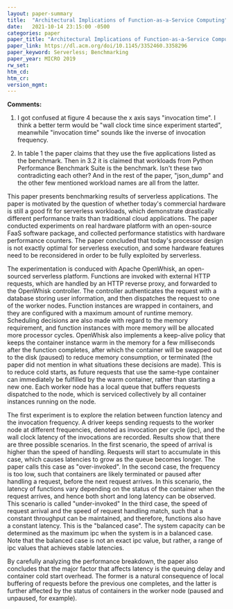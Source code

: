 ```yaml
---
layout: paper-summary
title:  "Architectural Implications of Function-as-a-Service Computing"
date:   2021-10-14 23:15:00 -0500
categories: paper
paper_title: "Architectural Implications of Function-as-a-Service Computing"
paper_link: https://dl.acm.org/doi/10.1145/3352460.3358296
paper_keyword: Serverless; Benchmarking
paper_year: MICRO 2019
rw_set:
htm_cd:
htm_cr:
version_mgmt:
---
```


**Comments:**

1. I got confused at figure 4 because the x axis says "invocation time". I think a better term would be "wall clock 
   time since experiment started", meanwhile "invocation time" sounds like the inverse of invocation frequency.

2. In table 1 the paper claims that they use the five applications listed as the benchmark. Then in 3.2 it is claimed
   that workloads from Python Performance Benchmark Suite is the benchmark. Isn't these two contradicting each other?
   And in the rest of the paper, "json\_dump" and the other few mentioned workload names are all from the latter.

This paper presents benchmarking results of serverless applications. 
The paper is motivated by the question of whether today's commercial hardware is still a good fit for serverless
workloads, which demonstrate drastically different performance traits than traditional cloud applications.
The paper conducted experiments on real hardware platform with an open-source FaaS software package, and collected
performance statistics with hardware performance counters.
The paper concluded that today's processor design is not exactly optimal for serverless execution, and some 
hardware features need to be reconsidered in order to be fully exploited by serverless.

The experimentation is conduced with Apache OpenWhisk, an open-sourced serverless platform. 
Functions are invoked with external HTTP requests, which are handled by an HTTP reverse proxy, and forwarded to the 
OpenWhisk controller. The controller authenticates the request with a database storing user information, and then 
dispatches the request to one of the worker nodes.
Function instances are wrapped in containers, and they are configured with a maximum amount of runtime memory.
Scheduling decisions are also made with regard to the memory requirement, and function instances with more memory
will be allocated more processor cycles.
OpenWhisk also implements a keep-alive policy that keeps the container instance warm in the memory for a few 
milliseconds after the function completes, after which the container will be swapped out to the disk (paused) to reduce
memory consumption, or terminated (the paper did not mention in what situations these decisions are made). 
This is to reduce cold starts, as future requests that use the same-type container can immediately be fulfilled by the
warm container, rather than starting a new one.
Each worker node has a local queue that buffers requests dispatched to the node, which is serviced collectively by all 
container instances running on the node.

The first experiment is to explore the relation between function latency and the invocation frequency.
A driver keeps sending requests to the worker node at different frequencies, denoted as invocation per cycle (ipc), and 
the wall clock latency of the invocations are recorded. 
Results show that there are three possible scenarios. In the first scenario, the speed of arrival is higher than 
the speed of handling. Requests will start to accumulate in this case, which causes latencies to grow as the queue 
becomes longer. The paper calls this case as "over-invoked".
In the second case, the frequency is too low, such that containers are likely terminated or paused after handling a 
request, before the next request arrives. In this scenario, the latency of functions vary depending on the status 
of the container when the request arrives, and hence both short and long latency can be observed.
This scenario is called "under-invoked"
In the third case, the speed of request arrival and the speed of request handling match, such that a constant 
throughput can be maintained, and therefore, functions also have a constant latency.
This is the "balanced case".
The system capacity can be determined as the maximum ipc when the system is in a balanced case. Note that the balanced
case is not an exact ipc value, but rather, a range of ipc values that achieves stable latencies.

By carefully analyzing the performance breakdown, the paper also concludes that the major factor that affects latency is
the queuing delay and container cold start overhead. The former is a natural consequence of local buffering of 
requests before the previous one completes, and the latter is further affected by the status of containers in the 
worker node (paused and unpaused, for example). 

